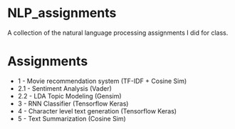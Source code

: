 # NLP_assignments
A collection of the natural language processing assignments I did for class.

# Assignments
* 1 - Movie recommendation system (TF-IDF + Cosine Sim)
* 2.1 - Sentiment Analysis (Vader)
* 2.2 - LDA Topic Modeling (Gensim)
* 3 - RNN Classifier (Tensorflow Keras)
* 4 - Character level text generation (Tensorflow Keras)
* 5 - Text Summarization (Cosine Sim)
